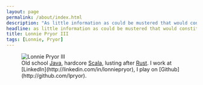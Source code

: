 ```yaml
---
layout: page
permalink: /about/index.html
description: "As little information as could be mustered that would constitute a biography."
headline: as little information as could be mustered that would constitute a biography
title: Lonnie Pryor III
tags: [Lonnie, Pryor]
---
```

<figure>
  <img src="{{ site.url }}/images/me.jpg" alt="Lonnie Pryor III">
  <figcaption>Old school <a href="https://www.oracle.com/java/">Java</a>, hardcore <a href="http://www.scala-lang.org/">Scala</a>, lusting after <a href="http://www.rust-lang.org/">Rust</a>. I work at [LinkedIn](http://linkedin.com/in/lonniepryor), I play on [Github](http://github.com/lpryor).</figcaption>
</figure>


